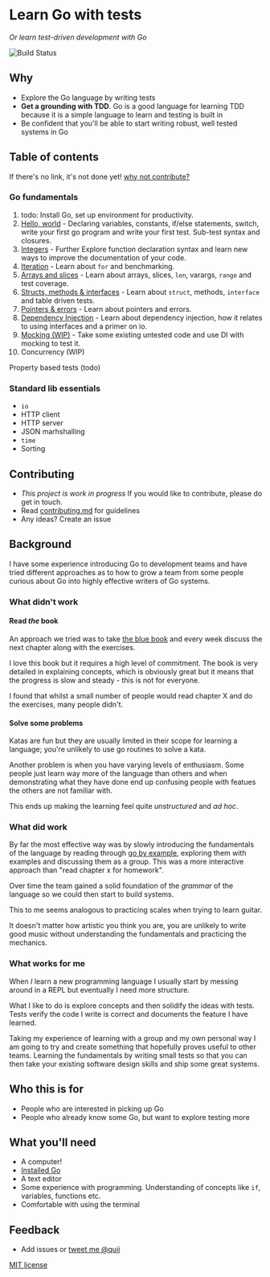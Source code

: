 # Learn Go with tests

_Or learn test-driven development with Go_

![Build Status](https://travis-ci.org/quii/learn-go-with-tests.svg?branch=master)

## Why

* Explore the Go language by writing tests
* **Get a grounding with TDD**. Go is a good language for learning TDD because it is a simple language to learn and testing is built in
* Be confident that you'll be able to start writing robust, well tested systems in Go

## Table of contents

If there's no link, it's not done yet! [why not contribute?](https://github.com/quii/learn-go-with-tests/tree/842f4f24d1f1c20ba3bb23cbc376c7ca6f7ca79a/contributing.md)

### Go fundamentals

1. todo: Install Go, set up environment for productivity.
2. [Hello, world](https://github.com/quii/learn-go-with-tests/tree/842f4f24d1f1c20ba3bb23cbc376c7ca6f7ca79a/hello-world/README.md) - Declaring variables, constants, if/else statements, switch, write your first go program and write your first test. Sub-test syntax and closures.
3. [Integers](https://github.com/quii/learn-go-with-tests/tree/842f4f24d1f1c20ba3bb23cbc376c7ca6f7ca79a/integers/README.md) - Further Explore function declaration syntax and learn new ways to improve the documentation of your code.
4. [Iteration](https://github.com/quii/learn-go-with-tests/tree/842f4f24d1f1c20ba3bb23cbc376c7ca6f7ca79a/for/README.md) - Learn about `for` and benchmarking.
5. [Arrays and slices](https://github.com/quii/learn-go-with-tests/tree/842f4f24d1f1c20ba3bb23cbc376c7ca6f7ca79a/arrays/README.md) - Learn about arrays, slices, `len`, varargs, `range` and test coverage.
6. [Structs, methods & interfaces](https://github.com/quii/learn-go-with-tests/tree/842f4f24d1f1c20ba3bb23cbc376c7ca6f7ca79a/structs/README.md) - Learn about `struct`, methods, `interface` and table driven tests.
7. [Pointers & errors](https://github.com/quii/learn-go-with-tests/tree/842f4f24d1f1c20ba3bb23cbc376c7ca6f7ca79a/pointers/README.md) - Learn about pointers and errors.
8. [Dependency Injection](https://github.com/quii/learn-go-with-tests/tree/842f4f24d1f1c20ba3bb23cbc376c7ca6f7ca79a/di/README.md) - Learn about dependency injection, how it relates to using interfaces and a primer on io.
9. [Mocking \(WIP\)](https://github.com/quii/learn-go-with-tests/tree/842f4f24d1f1c20ba3bb23cbc376c7ca6f7ca79a/mocking/README.md) - Take some existing untested code and use DI with mocking to test it.
10. Concurrency \(WIP\)

Property based tests \(todo\)

### Standard lib essentials

* `io`
* HTTP client
* HTTP server
* JSON marhshalling
* `time`
* Sorting

## Contributing

* _This project is work in progress_ If you would like to contribute, please do get in touch.
* Read [contributing.md](https://github.com/quii/learn-go-with-tests/tree/842f4f24d1f1c20ba3bb23cbc376c7ca6f7ca79a/contributing.md) for guidelines
* Any ideas? Create an issue

## Background

I have some experience introducing Go to development teams and have tried different approaches as to how to grow a team from some people curious about Go into highly effective writers of Go systems.

### What didn't work

#### Read _the_ book

An approach we tried was to take [the blue book](https://www.amazon.co.uk/Programming-Language-Addison-Wesley-Professional-Computing/dp/0134190440) and every week discuss the next chapter along with the exercises.

I love this book but it requires a high level of commitment. The book is very detailed in explaining concepts, which is obviously great but it means that the progress is slow and steady - this is not for everyone.

I found that whilst a small number of people would read chapter X and do the exercises, many people didn't.

#### Solve some problems

Katas are fun but they are usually limited in their scope for learning a language; you're unlikely to use go routines to solve a kata.

Another problem is when you have varying levels of enthusiasm. Some people just learn way more of the language than others and when demonstrating what they have done end up confusing people with featues the others are not familiar with.

This ends up making the learning feel quite _unstructured_ and _ad hoc_.

### What did work

By far the most effective way was by slowly introducing the fundamentals of the language by reading through [go by example](https://gobyexample.com/), exploring them with examples and discussing them as a group. This was a more interactive approach than "read chapter x for homework".

Over time the team gained a solid foundation of the _grammar_ of the language so we could then start to build systems.

This to me seems analogous to practicing scales when trying to learn guitar.

It doesn't matter how artistic you think you are, you are unlikely to write good music without understanding the fundamentals and practicing the mechanics.

### What works for me

When _I_ learn a new programming language I usually start by messing around in a REPL but eventually I need more structure.

What I like to do is explore concepts and then solidify the ideas with tests. Tests verify the code I write is correct and documents the feature I have learned.

Taking my experience of learning with a group and my own personal way I am going to try and create something that hopefully proves useful to other teams. Learning the fundamentals by writing small tests so that you can then take your existing software design skills and ship some great systems.

## Who this is for

* People who are interested in picking up Go
* People who already know some Go, but want to explore testing more

## What you'll need

* A computer!
* [Installed Go](https://golang.org/)
* A text editor
* Some experience with programming. Understanding of concepts like `if`, variables, functions etc.
* Comfortable with using the terminal

## Feedback

* Add issues or [tweet me @quii](https://twitter.com/quii)

[MIT license](https://github.com/quii/learn-go-with-tests/tree/842f4f24d1f1c20ba3bb23cbc376c7ca6f7ca79a/LICENSE.md)

